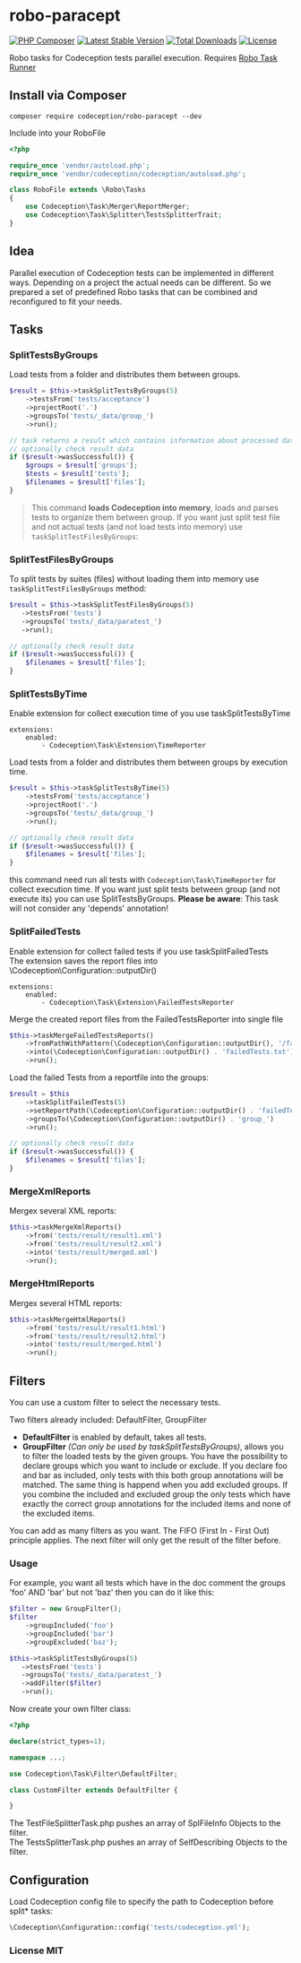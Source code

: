 robo-paracept
=============

[![PHP Composer](https://github.com/Codeception/robo-paracept/actions/workflows/php.yml/badge.svg)](https://github.com/Codeception/robo-paracept/actions/workflows/php.yml)
[![Latest Stable Version](https://poser.pugx.org/codeception/robo-paracept/version)](https://packagist.org/packages/codeception/robo-paracept)
[![Total Downloads](https://poser.pugx.org/codeception/robo-paracept/downloads)](https://packagist.org/packages/codeception/robo-paracept)
[![License](https://poser.pugx.org/codeception/robo-paracept/license)](https://packagist.org/packages/codeception/robo-paracept)

Robo tasks for Codeception tests parallel execution. Requires [Robo Task Runner](http://robo.li)

## Install via Composer

```
composer require codeception/robo-paracept --dev
```

Include into your RoboFile

```php
<?php

require_once 'vendor/autoload.php';
require_once 'vendor/codeception/codeception/autoload.php';

class RoboFile extends \Robo\Tasks
{
    use Codeception\Task\Merger\ReportMerger;
    use Codeception\Task\Splitter\TestsSplitterTrait;
}
```

## Idea

Parallel execution of Codeception tests can be implemented in different ways.
Depending on a project the actual needs can be different.
So we prepared a set of predefined Robo tasks that can be combined and reconfigured to fit your needs.

## Tasks

### SplitTestsByGroups

Load tests from a folder and distributes them between groups.

```php
$result = $this->taskSplitTestsByGroups(5)
    ->testsFrom('tests/acceptance')
    ->projectRoot('.')
    ->groupsTo('tests/_data/group_')
    ->run();

// task returns a result which contains information about processed data:
// optionally check result data   
if ($result->wasSuccessful()) {
    $groups = $result['groups'];
    $tests = $result['tests'];
    $filenames = $result['files'];
}
```

> This command **loads Codeception into memory**, loads and parses tests to organize them between group. If you want just split test file and not actual tests (and not load tests into memory) use `taskSplitTestFilesByGroups`:

### SplitTestFilesByGroups

To split tests by suites (files) without loading them into memory use `taskSplitTestFilesByGroups` method:

```php
$result = $this->taskSplitTestFilesByGroups(5)
   ->testsFrom('tests')
   ->groupsTo('tests/_data/paratest_')
   ->run();

// optionally check result data
if ($result->wasSuccessful()) {
    $filenames = $result['files'];
}   
```

### SplitTestsByTime

Enable extension for collect execution time of you use taskSplitTestsByTime

```
extensions:
    enabled:
        - Codeception\Task\Extension\TimeReporter
```

Load tests from a folder and distributes them between groups by execution time.

```php
$result = $this->taskSplitTestsByTime(5)
    ->testsFrom('tests/acceptance')
    ->projectRoot('.')
    ->groupsTo('tests/_data/group_')
    ->run();

// optionally check result data
if ($result->wasSuccessful()) {
    $filenames = $result['files'];
}
```

this command need run all tests with `Codeception\Task\TimeReporter` for collect execution time. If you want just split tests between group (and not execute its) you can use SplitTestsByGroups. **Please be aware**: This task will not consider any 'depends' annotation!

### SplitFailedTests

Enable extension for collect failed tests if you use taskSplitFailedTests  
The extension saves the report files into \Codeception\Configuration::outputDir()

```
extensions:
    enabled:
        - Codeception\Task\Extension\FailedTestsReporter
```

Merge the created report files from the FailedTestsReporter into single file
```php
$this->taskMergeFailedTestsReports()
    ->fromPathWithPattern(\Codeception\Configuration::outputDir(), '/failedTests_\w+\.txt$/')
    ->into(\Codeception\Configuration::outputDir() . 'failedTests.txt') // absolute path with Filename
    ->run();
```

Load the failed Tests from a reportfile into the groups:
```php
$result = $this
    ->taskSplitFailedTests(5)
    ->setReportPath(\Codeception\Configuration::outputDir() . 'failedTests.txt') // absoulute Path to Reportfile
    ->groupsTo(\Codeception\Configuration::outputDir() . 'group_')
    ->run();

// optionally check result data
if ($result->wasSuccessful()) {
    $filenames = $result['files'];
} 
```

### MergeXmlReports

Mergex several XML reports:

```php
$this->taskMergeXmlReports()
    ->from('tests/result/result1.xml')
    ->from('tests/result/result2.xml')
    ->into('tests/result/merged.xml')
    ->run();
```


### MergeHtmlReports

Mergex several HTML reports:

```php
$this->taskMergeHtmlReports()
    ->from('tests/result/result1.html')
    ->from('tests/result/result2.html')
    ->into('tests/result/merged.html')
    ->run();
```


## Filters

You can use a custom filter to select the necessary tests.

Two filters already included: DefaultFilter, GroupFilter

* **DefaultFilter** is enabled by default, takes all tests.
* **GroupFilter** _(Can only be used by taskSplitTestsByGroups)_, allows you to filter the loaded tests by the given groups. You have the possibility to declare groups which you want to include or exclude. If you declare foo and bar as included, only tests with this both group annotations will be matched. The same thing is happend when you add excluded groups. If you combine the included and excluded group the only tests which have exactly the correct group annotations for the included items and none of the excluded items.

You can add as many filters as you want. The FIFO (First In - First Out) principle applies. The next filter will only get the result of the filter before.

### Usage

For example, you want all tests which have in the doc comment the groups 'foo' AND 'bar' but not 'baz' then you can do it like this:

```php 
$filter = new GroupFilter();
$filter
    ->groupIncluded('foo')
    ->groupIncluded('bar')
    ->groupExcluded('baz');

$this->taskSplitTestsByGroups(5)
   ->testsFrom('tests')
   ->groupsTo('tests/_data/paratest_')
   ->addFilter($filter)
   ->run();
```

Now create your own filter class:
```php 
<?php

declare(strict_types=1);

namespace ...;

use Codeception\Task\Filter\DefaultFilter;

class CustomFilter extends DefaultFilter {

}
```

The TestFileSplitterTask.php pushes an array of SplFileInfo Objects to the filter.  
The TestsSplitterTask.php pushes an array of SelfDescribing Objects to the filter.

## Configuration

Load Codeception config file to specify the path to Codeception before split* tasks:

```php
\Codeception\Configuration::config('tests/codeception.yml');
```

### License MIT
